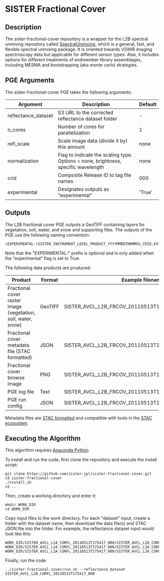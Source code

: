 # SISTER Fractional Cover

## Description

The sister-fractional-cover repository is a wrapper for the L2B spectral unmixing repository called 
[SpectralUnmixing](https://github.com/emit-sds/SpectralUnmixing), which is a general, fast, and flexible spectral 
unmixing package.  It is oriented towards VSWIR imaging spectroscopy data but applicable for different sensor types. 
Also, it includes options for different treatments of endmember library assemblages, including MESMA and bootstrapping 
(aka monte carlo) strategies.

## PGE Arguments

The sister-fractional-cover PGE takes the following arguments:


| Argument            | Description                                                                        | Default |
|---------------------|------------------------------------------------------------------------------------|---------|
| reflectance_dataset | S3 URL to the corrected reflectance dataset folder                                 | -       |
| n_cores             | Number of cores for parallelization                                                | 1       |
| refl_scale          | Scale image data (divide it by) this amount                                        | none    |
| normalization       | Flag to indicate the scaling type. Options = none, brightness, specific wavelength | none    |
| crid                | Composite Release ID to tag file names                                             | 000     |
| experimental        | Designates outputs as "experimental"                                               | 'True'  |

## Outputs

The L2B fractional cover PGE outputs a GeoTIFF containing layers for vegetation, soil, water, and snow and supporting 
files. The outputs of the PGE use the following naming convention:

    (EXPERIMENTAL-)SISTER_INSTRUMENT_LEVEL_PRODUCT_YYYYMMDDTHHMMSS_CRID.EXTENSION

Note that the "EXPERIMENTAL-" prefix is optional and is only added when the "experimental" flag is set to True.

The following data products are produced:

| Product                                                       | Format  | Example filename                                         |
|---------------------------------------------------------------|---------|----------------------------------------------------------|
| Fractional cover raster image (vegetation, soil, water, snow) | GeoTIFF | SISTER_AVCL_L2B_FRCOV_20110513T175417_000.tif            |
| Fractional cover metadata file (STAC formatted)               | JSON    | SISTER_AVCL_L2B_FRCOV_20110513T175417_000.json           |
| Fractional cover browse image                                 | PNG     | SISTER_AVCL_L2B_FRCOV_20110513T175417_000.png            |
| PGE log file                                                  | Text    | SISTER_AVCL_L2B_FRCOV_20110513T175417_000.log            |
| PGE run config                                                | JSON    | SISTER_AVCL_L2B_FRCOV_20110513T175417_000.runconfig.json |

Metadata files are [STAC formatted](https://stacspec.org/en) and compatible with tools in the [STAC ecosystem](https://stacindex.org/ecosystem).

## Executing the Algorithm

This algorithm requires [Anaconda Python](https://www.anaconda.com/download)

To install and run the code, first clone the repository and execute the install script:

    git clone https://github.com/sister-jpl/sister-fractional-cover.git
    cd sister-fractional-cover
    ./install.sh
    cd ..

Then, create a working directory and enter it:

    mkdir WORK_DIR
    cd WORK_DIR

Copy input files to the work directory. For each "dataset" input, create a folder with the dataset name, then download 
the data file(s) and STAC JSON file into the folder.  For example, the reflectance dataset input would look like this:

    WORK_DIR/SISTER_AVCL_L2A_CORFL_20110513T175417_000/SISTER_AVCL_L2A_CORFL_20110513T175417_000.bin
    WORK_DIR/SISTER_AVCL_L2A_CORFL_20110513T175417_000/SISTER_AVCL_L2A_CORFL_20110513T175417_000.hdr
    WORK_DIR/SISTER_AVCL_L2A_CORFL_20110513T175417_000/SISTER_AVCL_L2A_CORFL_20110513T175417_000.json

Finally, run the code 

    ../sister-fractional-cover/run.sh --reflectance_dataset SISTER_AVCL_L2A_CORFL_20110513T175417_000
